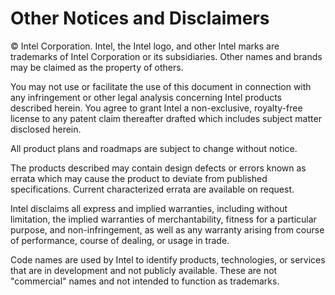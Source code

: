 # Other Notices and Disclaimers

© Intel Corporation. Intel, the Intel logo, and other Intel marks are trademarks of Intel Corporation or its subsidiaries. Other names and brands may be claimed as the property of others.

You may not use or facilitate the use of this document in connection with any infringement or other legal analysis concerning Intel products described herein. You agree to grant Intel a non-exclusive, royalty-free license to any patent claim thereafter drafted which includes subject matter disclosed herein.

All product plans and roadmaps are subject to change without notice.

The products described may contain design defects or errors known as errata which may cause the product to deviate from published specifications. Current characterized errata are available on request.

Intel disclaims all express and implied warranties, including without limitation, the implied warranties of merchantability, fitness for a particular purpose, and non-infringement, as well as any warranty arising from course of performance, course of dealing, or usage in trade.

Code names are used by Intel to identify products, technologies, or services that are in development and not publicly available. These are not "commercial" names and not intended to function as trademarks.
